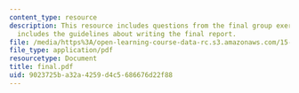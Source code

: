 ```yaml
---
content_type: resource
description: This resource includes questions from the final group exercise. It also
  includes the guidelines about writing the final report.
file: /media/https%3A/open-learning-course-data-rc.s3.amazonaws.com/15-810-marketing-management-fall-2004/9023725ba32a4259d4c5686676d22f88_final.pdf
file_type: application/pdf
resourcetype: Document
title: final.pdf
uid: 9023725b-a32a-4259-d4c5-686676d22f88
---
```


